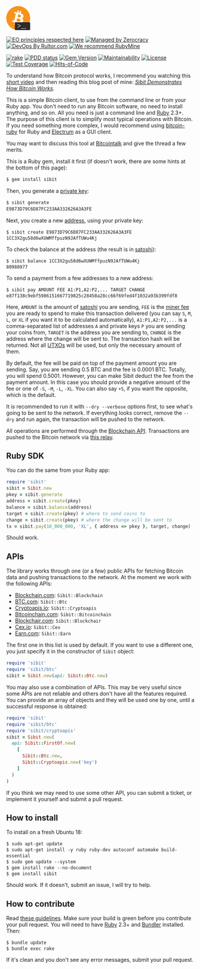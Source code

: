 <img alt="logo" src="/logo.svg" width="64px"/>

[![EO principles respected here](https://www.elegantobjects.org/badge.svg)](https://www.elegantobjects.org)
[![Managed by Zerocracy](https://www.0crat.com/badge/C3RFVLU72.svg)](https://www.0crat.com/p/C3RFVLU72)
[![DevOps By Rultor.com](http://www.rultor.com/b/yegor256/sibit)](http://www.rultor.com/p/yegor256/sibit)
[![We recommend RubyMine](https://www.elegantobjects.org/rubymine.svg)](https://www.jetbrains.com/ruby/)

[![rake](https://github.com/yegor256/sibit/actions/workflows/rake.yml/badge.svg)](https://github.com/yegor256/sibit/actions/workflows/rake.yml)
[![PDD status](http://www.0pdd.com/svg?name=yegor256/sibit)](http://www.0pdd.com/p?name=yegor256/sibit)
[![Gem Version](https://badge.fury.io/rb/sibit.svg)](http://badge.fury.io/rb/sibit)
[![Maintainability](https://api.codeclimate.com/v1/badges/74c909f06d4afa0d8001/maintainability)](https://codeclimate.com/github/yegor256/sibit/maintainability)
[![License](https://img.shields.io/badge/license-MIT-green.svg)](https://github.com/yegor256/takes/sibit/master/LICENSE.txt)
[![Test Coverage](https://img.shields.io/codecov/c/github/yegor256/sibit.svg)](https://codecov.io/github/yegor256/sibit?branch=master)
[![Hits-of-Code](https://hitsofcode.com/github/yegor256/sibit)](https://hitsofcode.com/view/github/yegor256/sibit)

To understand how Bitcoin protocol works, I recommend you watching
this [short video](https://www.youtube.com/watch?v=IV9pRBq5A4g) and
then reading this blog post of mine:
[_Sibit Demonstrates How Bitcoin Works_](https://www.yegor256.com/2019/05/07/sibit-bitcoin-command-line-client.html).

This is a simple Bitcoin client, to use from the command line
or from your Ruby app. You don't need to run any Bitcoin software,
no need to install anything, and so on. All you need is just a command line
and [Ruby](https://www.ruby-lang.org/en/) 2.3+. The purpose of this
client is to simplify most typical operations with Bitcoin. If you need
something more complex, I would recommend using
[bitcoin-ruby](https://github.com/lian/bitcoin-ruby) for Ruby and
[Electrum](https://electrum.org/) as a GUI client.

You may want to discuss this tool at [Bitcointalk](https://bitcointalk.org/index.php?topic=5130324)
and give the thread a few merits.

This is a Ruby gem, install it first (if doesn't work, there are
some hints at the bottom of this page):

```bash
$ gem install sibit
```

Then, you generate a [private key](https://en.bitcoin.it/wiki/Private_key):

```bash
$ sibit generate
E9873D79C6D87FC233AA332626A3A3FE
```

Next, you create a new [address](https://en.bitcoin.it/wiki/Address),
using your private key:

```
$ sibit create E9873D79C6D87FC233AA332626A3A3FE
1CC3X2gu58d6wXUWMffpuzN9JAfTUWu4Kj
```

To check the balance at the address (the result is in
[satoshi](https://en.bitcoin.it/wiki/Satoshi_%28unit%29)):

```
$ sibit balance 1CC3X2gu58d6wXUWMffpuzN9JAfTUWu4Kj
80988977
```

To send a payment from a few addresses to a new address:

```
$ sibit pay AMOUNT FEE A1:P1,A2:P2,... TARGET CHANGE
e87f138c9ebf5986151667719825c28458a28cc66f69fed4f1032a93b399fdf8
```

Here,
`AMOUNT` is the amount of [satoshi](https://en.bitcoin.it/wiki/Satoshi_%28unit%29) you are sending,
`FEE` is the [miner fee](https://en.bitcoin.it/wiki/Miner_fees) you are ready to spend to make this transaction delivered
(you can say `S`, `M`, `L`, or `XL` if you want it to be calculated automatically),
`A1:P1,A2:P2,...` is a comma-separated list of addresses `A` and private keys `P` you are sending your coins from,
`TARGET` is the address you are sending to,
`CHANGE` is the address where the change will be sent to.
The transaction hash will be returned.
Not all [UTXOs](https://en.wikipedia.org/wiki/Unspent_transaction_output)
will be used, but only the necessary amount of them.

By default, the fee will be paid on top of the payment amount you are sending.
Say, you are sending 0.5 BTC and the fee is 0.0001 BTC. Totally, you will
spend 0.5001. However, you can make Sibit deduct the fee from the payment
amount. In this case you should provide a negative amount of the fee
or one of `-S`, `-M`, `-L`, `-XL`. You can also say `+S`, if you want the
opposite, which is the default.

It is recommended to run it with `--dry --verbose` options first, to see
what's going to be sent to the network. If everything looks correct, remove
the `--dry` and run again, the transaction will be pushed to the network.

All operations are performed through the
[Blockchain API](https://www.blockchain.com/api/blockchain_api).
Transactions are pushed to the Bitcoin network via
[this relay](https://www.blockchain.com/btc/pushtx).

## Ruby SDK

You can do the same from your Ruby app:

```ruby
require 'sibit'
sibit = Sibit.new
pkey = sibit.generate
address = sibit.create(pkey)
balance = sibit.balance(address)
target = sibit.create(pkey) # where to send coins to
change = sibit.create(pkey) # where the change will be sent to
tx = sibit.pay(10_000_000, 'XL', { address => pkey }, target, change)
```

Should work.

## APIs

The library works through one (or a few) public APIs for fetching
Bitcoin data and pushing transactions to the network. At the moment we
work with the following APIs:

  * [Blockchain.com](https://www.blockchain.com/api/blockchain_api): `Sibit::Blockchain`
  * [BTC.com](https://btc.com/api-doc): `Sibit::Btc`
  * [Cryptoapis.io](https://docs.cryptoapis.io/rest-apis/blockchain-as-a-service-apis/btc/index): `Sibit::Cryptoapis`
  * [Bitcoinchain.com](https://bitcoinchain.com/api): `Sibit::Bitcoinchain`
  * [Blockchair.com](https://blockchair.com/api/docs): `Sibit::Blockchair`
  * [Cex.io](https://cex.io/rest-api): `Sibit::Cex`
  * [Earn.com](https://bitcoinfees.earn.com/api): `Sibit::Earn`

The first one in this list is used by default. If you want to use a different
one, you just specify it in the constructor of `Sibit` object:

```ruby
require 'sibit'
require 'sibit/btc'
sibit = Sibit.new(api: Sibit::Btc.new)
```

You may also use a combination of APIs. This may be very useful since
some APIs are not reliable and others don't have all the features required.
You can provide an array of objects and they
will be used one by one, until a successful response is obtained:

```ruby
require 'sibit'
require 'sibit/btc'
require 'sibit/cryptoapis'
sibit = Sibit.new(
  api: Sibit::FirstOf.new(
    [
      Sibit::Btc.new,
      Sibit::Cryptoapis.new('key')
    ]
  )
)
```

If you think we may need to use some other API, you can submit a ticket,
or implement it yourself and submit a pull request.

## How to install

To install on a fresh Ubuntu 18:

```
$ sudo apt-get update
$ sudo apt-get install -y ruby ruby-dev autoconf automake build-essential
$ sudo gem update --system
$ gem install rake --no-document
$ gem install sibit
```

Should work. If it doesn't, submit an issue, I will try to help.

## How to contribute

Read [these guidelines](https://www.yegor256.com/2014/04/15/github-guidelines.html).
Make sure your build is green before you contribute
your pull request. You will need to have [Ruby](https://www.ruby-lang.org/en/) 2.3+ and
[Bundler](https://bundler.io/) installed. Then:

```
$ bundle update
$ bundle exec rake
```

If it's clean and you don't see any error messages, submit your pull request.
